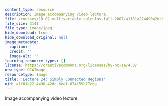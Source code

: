 ```yaml
---
content_type: resource
description: Image accompanying video lecture.
file: /courses/18-02-multivariable-calculus-fall-2007/a1f81a22449042dc6eef674159b77cba_24.jpg
file_size: 3141
file_type: image/jpeg
hide_download: true
hide_download_original: null
image_metadata:
  caption: ''
  credit: ''
  image-alt: ''
learning_resource_types: []
license: https://creativecommons.org/licenses/by-nc-sa/4.0/
ocw_type: OCWImage
resourcetype: Image
title: 'Lecture 24: Simply Connected Regions'
uid: a1f81a22-4490-42dc-6eef-674159b77cba
---
```

Image accompanying video lecture.